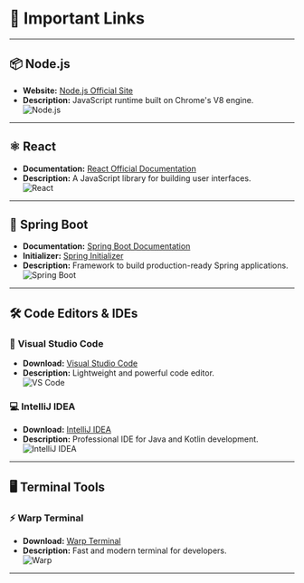 # 🚀 **Important Links**

---

## 📦 **Node.js**  
- **Website:** [Node.js Official Site](https://nodejs.org/en)  
- **Description:** JavaScript runtime built on Chrome's V8 engine.  
![Node.js](https://img.shields.io/badge/Node.js-339933?style=for-the-badge&logo=node.js&logoColor=white)

---

## ⚛️ **React**  
- **Documentation:** [React Official Documentation](https://react.dev/)  
- **Description:** A JavaScript library for building user interfaces.  
![React](https://img.shields.io/badge/React-20232A?style=for-the-badge&logo=react&logoColor=61DAFB)

---

## 🌱 **Spring Boot**  
- **Documentation:** [Spring Boot Documentation](https://spring.io/)  
- **Initializer:** [Spring Initializer](https://start.spring.io/)  
- **Description:** Framework to build production-ready Spring applications.  
![Spring Boot](https://img.shields.io/badge/Spring%20Boot-6DB33F?style=for-the-badge&logo=spring&logoColor=white)

---

## 🛠️ **Code Editors & IDEs**

### 📝 **Visual Studio Code**  
- **Download:** [Visual Studio Code](https://code.visualstudio.com/)  
- **Description:** Lightweight and powerful code editor.  
![VS Code](https://img.shields.io/badge/VS%20Code-0078d7?style=for-the-badge&logo=visual-studio-code&logoColor=white)

### 💻 **IntelliJ IDEA**  
- **Download:** [IntelliJ IDEA](https://www.jetbrains.com/idea/)  
- **Description:** Professional IDE for Java and Kotlin development.  
![IntelliJ IDEA](https://img.shields.io/badge/IntelliJ_IDEA-000000?style=for-the-badge&logo=intellij-idea&logoColor=white)

---

## 🖥️ **Terminal Tools**

### ⚡ **Warp Terminal**  
- **Download:** [Warp Terminal](https://www.warp.dev/)  
- **Description:** Fast and modern terminal for developers.  
![Warp](https://img.shields.io/badge/Warp_Terminal-1F2937?style=for-the-badge&logo=windowsterminal&logoColor=white)

---
